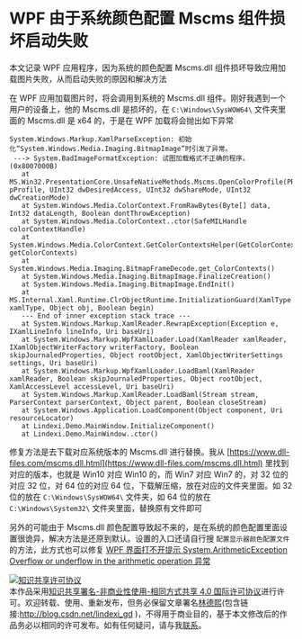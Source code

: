 
# WPF 由于系统颜色配置 Mscms 组件损坏启动失败

本文记录 WPF 应用程序，因为系统的颜色配置 Mscms.dll 组件损坏导致应用加载图片失败，从而启动失败的原因和解决方法

<!--more-->


<!-- CreateTime:2022/6/28 15:51:59 -->

<!-- 发布 -->

在 WPF 应用加载图片时，将会调用到系统的 Mscms.dll 组件。刚好我遇到一个用户的设备上，他的 Mscms.dll 是损坏的，在 `C:\Windows\SysWOW64\` 文件夹里面的 Mscms.dll 是 x64 的，于是在 WPF 加载将会抛出如下异常

```
System.Windows.Markup.XamlParseException: 初始化“System.Windows.Media.Imaging.BitmapImage”时引发了异常。
 ---> System.BadImageFormatException: 试图加载格式不正确的程序。 (0x8007000B)
   at MS.Win32.PresentationCore.UnsafeNativeMethods.Mscms.OpenColorProfile(PROFILE& pProfile, UInt32 dwDesiredAccess, UInt32 dwShareMode, UInt32 dwCreationMode)
   at System.Windows.Media.ColorContext.FromRawBytes(Byte[] data, Int32 dataLength, Boolean dontThrowException)
   at System.Windows.Media.ColorContext..ctor(SafeMILHandle colorContextHandle)
   at System.Windows.Media.ColorContext.GetColorContextsHelper(GetColorContextsDelegate getColorContexts)
   at System.Windows.Media.Imaging.BitmapFrameDecode.get_ColorContexts()
   at System.Windows.Media.Imaging.BitmapImage.FinalizeCreation()
   at System.Windows.Media.Imaging.BitmapImage.EndInit()
   at MS.Internal.Xaml.Runtime.ClrObjectRuntime.InitializationGuard(XamlType xamlType, Object obj, Boolean begin)
   --- End of inner exception stack trace ---
   at System.Windows.Markup.XamlReader.RewrapException(Exception e, IXamlLineInfo lineInfo, Uri baseUri)
   at System.Windows.Markup.WpfXamlLoader.Load(XamlReader xamlReader, IXamlObjectWriterFactory writerFactory, Boolean skipJournaledProperties, Object rootObject, XamlObjectWriterSettings settings, Uri baseUri)
   at System.Windows.Markup.WpfXamlLoader.LoadBaml(XamlReader xamlReader, Boolean skipJournaledProperties, Object rootObject, XamlAccessLevel accessLevel, Uri baseUri)
   at System.Windows.Markup.XamlReader.LoadBaml(Stream stream, ParserContext parserContext, Object parent, Boolean closeStream)
   at System.Windows.Application.LoadComponent(Object component, Uri resourceLocator)
   at Lindexi.Demo.MainWindow.InitializeComponent()
   at Lindexi.Demo.MainWindow..ctor()
```

修复方法是去下载对应系统版本的 Mscms.dll 进行替换。我从 [https://www.dll-files.com/mscms.dll.html](https://www.dll-files.com/mscms.dll.html) 里找到对应的版本，也就是 Win10 对应 Win10 的，而 Win7 对应 Win7 的，对 32 位的对应 32 位，对 64 位的对应 64 位，下载解压缩，放在对应的文件夹里面。如 32 位的放在 `C:\Windows\SysWOW64\` 文件夹，如 64 位的放在 `C:\Windows\System32\` 文件夹里面，替换原有文件即可

另外的可能由于 Mscms.dll 颜色配置导致起不来的，是在系统的颜色配置里面设置很诡异，解决方法是还原到默认。设置的入口还请自行搜 `配置显示器颜色配置文件` 的方法，此方式也可以修复 [WPF 界面打不开提示 System.ArithmeticException Overflow or underflow in the arithmetic operation 异常](https://blog.lindexi.com/post/WPF-%E7%95%8C%E9%9D%A2%E6%89%93%E4%B8%8D%E5%BC%80%E6%8F%90%E7%A4%BA-System.ArithmeticException-Overflow-or-underflow-in-the-arithmetic-operation-%E5%BC%82%E5%B8%B8.html )




<a rel="license" href="http://creativecommons.org/licenses/by-nc-sa/4.0/"><img alt="知识共享许可协议" style="border-width:0" src="https://licensebuttons.net/l/by-nc-sa/4.0/88x31.png" /></a><br />本作品采用<a rel="license" href="http://creativecommons.org/licenses/by-nc-sa/4.0/">知识共享署名-非商业性使用-相同方式共享 4.0 国际许可协议</a>进行许可。欢迎转载、使用、重新发布，但务必保留文章署名[林德熙](http://blog.csdn.net/lindexi_gd)(包含链接:http://blog.csdn.net/lindexi_gd )，不得用于商业目的，基于本文修改后的作品务必以相同的许可发布。如有任何疑问，请与我[联系](mailto:lindexi_gd@163.com)。